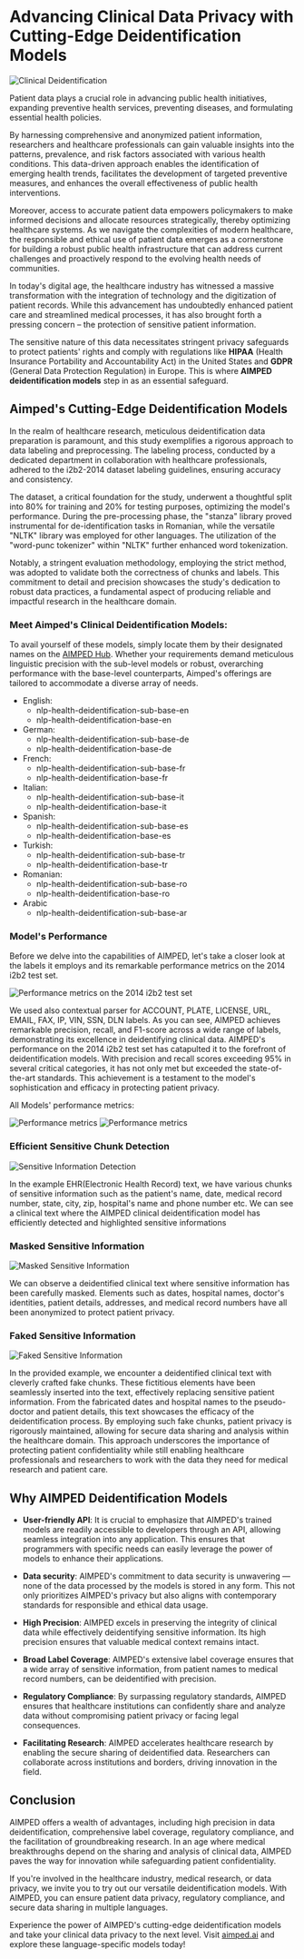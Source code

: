 # Advancing Clinical Data Privacy with Cutting-Edge Deidentification Models

<img src="media_files/advancing-clinical-data-privacy-with-cutting-edge-deidentification-models/baslik.png" alt="Clinical Deidentification" style="max-width: 100%; height: auto;" />

Patient data plays a crucial role in advancing public health initiatives, expanding preventive health services, preventing diseases, and formulating essential health policies.

By harnessing comprehensive and anonymized patient information, researchers and healthcare professionals can gain valuable insights into the patterns, prevalence, and risk factors associated with various health conditions. This data-driven approach enables the identification of emerging health trends, facilitates the development of targeted preventive measures, and enhances the overall effectiveness of public health interventions. 

Moreover, access to accurate patient data empowers policymakers to make informed decisions and allocate resources strategically, thereby optimizing healthcare systems. As we navigate the complexities of modern healthcare, the responsible and ethical use of patient data emerges as a cornerstone for building a robust public health infrastructure that can address current challenges and proactively respond to the evolving health needs of communities.

In today's digital age, the healthcare industry has witnessed a massive transformation with the integration of technology and the digitization of patient records. While this advancement has undoubtedly enhanced patient care and streamlined medical processes, it has also brought forth a pressing concern – the protection of sensitive patient information. 

The sensitive nature of this data necessitates stringent privacy safeguards to protect patients' rights and comply with regulations like **HIPAA** (Health Insurance Portability and Accountability Act) in the United States and **GDPR** (General Data Protection Regulation) in Europe. This is where **AIMPED deidentification models** step in as an essential safeguard.

## Aimped's Cutting-Edge Deidentification Models

In the realm of healthcare research, meticulous deidentification data preparation is paramount, and this study exemplifies a rigorous approach to data labeling and preprocessing. The labeling process, conducted by a dedicated department in collaboration with healthcare professionals, adhered to the i2b2-2014 dataset labeling guidelines, ensuring accuracy and consistency. 

The dataset, a critical foundation for the study, underwent a thoughtful split into 80% for training and 20% for testing purposes, optimizing the model's performance. During the pre-processing phase, the "stanza" library proved instrumental for de-identification tasks in Romanian, while the versatile "NLTK" library was employed for other languages. The utilization of the "word-punc tokenizer" within "NLTK" further enhanced word tokenization. 

Notably, a stringent evaluation methodology, employing the strict method, was adopted to validate both the correctness of chunks and labels. This commitment to detail and precision showcases the study's dedication to robust data practices, a fundamental aspect of producing reliable and impactful research in the healthcare domain.

### Meet Aimped's Clinical Deidentification Models:

To avail yourself of these models, simply locate them by their designated names on the [AIMPED Hub](https://dev.aimped.ai//models). Whether your requirements demand meticulous linguistic precision with the sub-level models or robust, overarching performance with the base-level counterparts, Aimped's offerings are tailored to accommodate a diverse array of needs.

- English:
    - nlp-health-deidentification-sub-base-en
    - nlp-health-deidentification-base-en
- German:
    - nlp-health-deidentification-sub-base-de
    - nlp-health-deidentification-base-de
- French:
    - nlp-health-deidentification-sub-base-fr
    - nlp-health-deidentification-base-fr
- Italian:
    - nlp-health-deidentification-sub-base-it
    - nlp-health-deidentification-base-it
- Spanish:
    - nlp-health-deidentification-sub-base-es
    - nlp-health-deidentification-base-es
- Turkish:
    - nlp-health-deidentification-sub-base-tr
    - nlp-health-deidentification-base-tr
- Romanian:
    - nlp-health-deidentification-sub-base-ro
    - nlp-health-deidentification-base-ro
- Arabic
    - nlp-health-deidentification-sub-base-ar

### Model's Performance

Before we delve into the capabilities of AIMPED, let's take a closer look at the labels it employs and its remarkable performance metrics on the 2014 i2b2 test set.

<img src="media_files/advancing-clinical-data-privacy-with-cutting-edge-deidentification-models/models-performance.png" alt="Performance metrics on the 2014 i2b2 test set" style="max-width: 100%; height: auto;" />

We used also contextual parser for ACCOUNT, PLATE, LICENSE, URL, EMAIL, FAX, IP, VIN, SSN, DLN labels. As you can see, AIMPED achieves remarkable precision, recall, and F1-score across a wide range of labels, demonstrating its excellence in deidentifying clinical data. AIMPED's performance on the 2014 i2b2 test set has catapulted it to the forefront of deidentification models. With precision and recall scores exceeding 95% in several critical categories, it has not only met but exceeded the state-of-the-art standards. This achievement is a testament to the model's sophistication and efficacy in protecting patient privacy.

All Models' performance metrics:

<img src="media_files/advancing-clinical-data-privacy-with-cutting-edge-deidentification-models/models-performance1.png" alt="Performance metrics" style="max-width: 100%; height: auto;" />

<img src="media_files/advancing-clinical-data-privacy-with-cutting-edge-deidentification-models/models-performance2.png" alt="Performance metrics" style="max-width: 100%; height: auto;" />

### Efficient Sensitive Chunk Detection

<img src="media_files/advancing-clinical-data-privacy-with-cutting-edge-deidentification-models/highlighted-chunks.png" alt="Sensitive Information Detection" style="max-width: 100%; height: auto;" />

In the example EHR(Electronic Health Record) text, we have various chunks of sensitive information such as the patient's name, date, medical record number, state, city, zip, hospital's name and phone number etc. We can see a clinical text where the AIMPED clinical deidentification model has efficiently detected and highlighted sensitive informations

### Masked Sensitive Information

<img src="media_files/advancing-clinical-data-privacy-with-cutting-edge-deidentification-models/masked-chunks.png" alt="Masked Sensitive Information" style="max-width: 100%; height: auto;" />

We can observe a deidentified clinical text where sensitive information has been carefully masked. Elements such as dates, hospital names, doctor's identities, patient details, addresses, and medical record numbers have all been anonymized to protect patient privacy.

### Faked Sensitive Information

<img src="media_files/advancing-clinical-data-privacy-with-cutting-edge-deidentification-models/faked-chunk.png" alt="Faked Sensitive Information" style="max-width: 100%; height: auto;" />

In the provided example, we encounter a deidentified clinical text with cleverly crafted fake chunks. These fictitious elements have been seamlessly inserted into the text, effectively replacing sensitive patient information. From the fabricated dates and hospital names to the pseudo-doctor and patient details, this text showcases the efficacy of the deidentification process. By employing such fake chunks, patient privacy is rigorously maintained, allowing for secure data sharing and analysis within the healthcare domain. This approach underscores the importance of protecting patient confidentiality while still enabling healthcare professionals and researchers to work with the data they need for medical research and patient care.

## Why AIMPED Deidentification Models

- **User-friendly API**: It is crucial to emphasize that AIMPED's trained models are readily accessible to developers through an API, allowing seamless integration into any application. This ensures that programmers with specific needs can easily leverage the power of models to enhance their applications. 

- **Data security**: AIMPED's commitment to data security is unwavering — none of the data processed by the models is stored in any form. This not only prioritizes AIMPED's privacy but also aligns with contemporary standards for responsible and ethical data usage. 

- **High Precision**: AIMPED excels in preserving the integrity of clinical data while effectively deidentifying sensitive information. Its high precision ensures that valuable medical context remains intact.

- **Broad Label Coverage**: AIMPED's extensive label coverage ensures that a wide array of sensitive information, from patient names to medical record numbers, can be deidentified with precision.

- **Regulatory Compliance**: By surpassing regulatory standards, AIMPED ensures that healthcare institutions can confidently share and analyze data without compromising patient privacy or facing legal consequences.

- **Facilitating Research**: AIMPED accelerates healthcare research by enabling the secure sharing of deidentified data. Researchers can collaborate across institutions and borders, driving innovation in the field.

## Conclusion

AIMPED offers a wealth of advantages, including high precision in data deidentification, comprehensive label coverage, regulatory compliance, and the facilitation of groundbreaking research. In an age where medical breakthroughs depend on the sharing and analysis of clinical data, AIMPED paves the way for innovation while safeguarding patient confidentiality.

If you're involved in the healthcare industry, medical research, or data privacy, we invite you to try out our versatile deidentification models. With AIMPED, you can ensure patient data privacy, regulatory compliance, and secure data sharing in multiple languages.

Experience the power of AIMPED's cutting-edge deidentification models and take your clinical data privacy to the next level. Visit [aimped.ai](https://dev.aimped.ai/models) and explore these language-specific models today!
 
